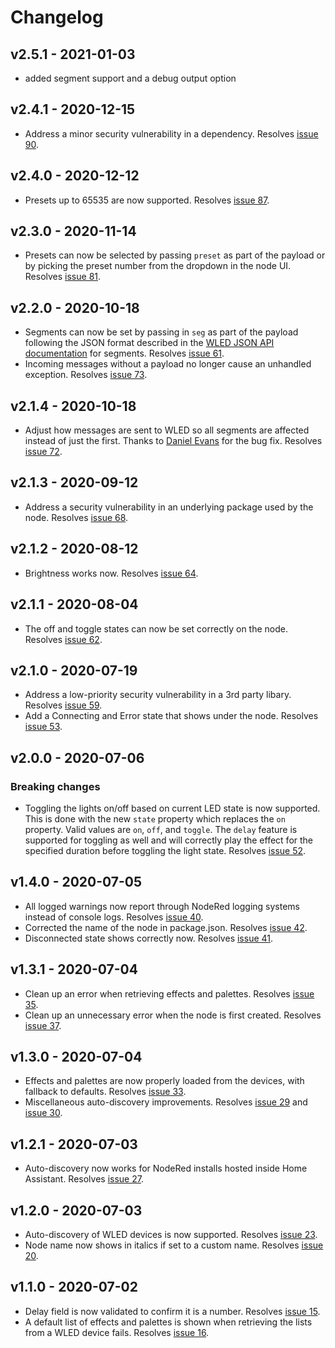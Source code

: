 # Changelog
## v2.5.1 - 2021-01-03

- added segment support and a debug output option

## v2.4.1 - 2020-12-15

- Address a minor security vulnerability in a dependency. Resolves [issue 90](https://github.com/danecreekphotography/node-red-contrib-wled2/issues/90).

## v2.4.0 - 2020-12-12

- Presets up to 65535 are now supported. Resolves [issue 87](https://github.com/danecreekphotography/node-red-contrib-wled2/issues/87).

## v2.3.0 - 2020-11-14

- Presets can now be selected by passing `preset` as part of the payload or by picking the preset number from the dropdown
  in the node UI. Resolves [issue 81](https://github.com/danecreekphotography/node-red-contrib-wled2/issues/81).

## v2.2.0 - 2020-10-18

- Segments can now be set by passing in `seg` as part of the payload following the JSON format described in the [WLED JSON API documentation](https://github.com/Aircoookie/WLED/wiki/JSON-API#setting-new-values) for segments. Resolves [issue 61](https://github.com/danecreekphotography/node-red-contrib-wled2/issues/61).
- Incoming messages without a payload no longer cause an unhandled exception. Resolves [issue 73](https://github.com/danecreekphotography/node-red-contrib-wled2/issues/73).

## v2.1.4 - 2020-10-18

- Adjust how messages are sent to WLED so all segments are affected instead of just the first. Thanks to [Daniel Evans](https://github.com/daredoes)
  for the bug fix. Resolves [issue 72](https://github.com/danecreekphotography/node-red-contrib-wled2/issues/72).

## v2.1.3 - 2020-09-12

- Address a security vulnerability in an underlying package used by the node. Resolves [issue 68](https://github.com/danecreekphotography/node-red-contrib-wled2/issues/68).

## v2.1.2 - 2020-08-12

- Brightness works now. Resolves [issue 64](https://github.com/danecreekphotography/node-red-contrib-wled2/issues/59).

## v2.1.1 - 2020-08-04

- The off and toggle states can now be set correctly on the node. Resolves [issue 62](https://github.com/danecreekphotography/node-red-contrib-wled2/issues/59).

## v2.1.0 - 2020-07-19

- Address a low-priority security vulnerability in a 3rd party libary. Resolves [issue 59](https://github.com/danecreekphotography/node-red-contrib-wled2/issues/59).
- Add a Connecting and Error state that shows under the node. Resolves [issue 53](https://github.com/danecreekphotography/node-red-contrib-wled2/issues/53).

## v2.0.0 - 2020-07-06

### Breaking changes

- Toggling the lights on/off based on current LED state is now supported. This is done with the new `state` property which replaces the `on` property.
  Valid values are `on`, `off`, and `toggle`. The `delay` feature is supported for toggling as well and will correctly play the effect for the specified
  duration before toggling the light state. Resolves [issue 52](https://github.com/danecreekphotography/node-red-contrib-wled2/issues/52).

## v1.4.0 - 2020-07-05

- All logged warnings now report through NodeRed logging systems instead of console logs. Resolves [issue 40](https://github.com/danecreekphotography/node-red-contrib-wled2/issues/40).
- Corrected the name of the node in package.json. Resolves [issue 42](https://github.com/danecreekphotography/node-red-contrib-wled2/issues/42).
- Disconnected state shows correctly now. Resolves [issue 41](https://github.com/danecreekphotography/node-red-contrib-wled2/issues/41).

## v1.3.1 - 2020-07-04

- Clean up an error when retrieving effects and palettes. Resolves [issue 35](https://github.com/danecreekphotography/node-red-contrib-wled2/issues/35).
- Clean up an unnecessary error when the node is first created. Resolves [issue 37](https://github.com/danecreekphotography/node-red-contrib-wled2/issues/37).

## v1.3.0 - 2020-07-04

- Effects and palettes are now properly loaded from the devices, with fallback to defaults. Resolves [issue 33](https://github.com/danecreekphotography/node-red-contrib-wled2/issues/33).
- Miscellaneous auto-discovery improvements. Resolves [issue 29](https://github.com/danecreekphotography/node-red-contrib-wled2/issues/23) and [issue 30](https://github.com/danecreekphotography/node-red-contrib-wled2/issues/23).

## v1.2.1 - 2020-07-03

- Auto-discovery now works for NodeRed installs hosted inside Home Assistant. Resolves [issue 27](https://github.com/danecreekphotography/node-red-contrib-wled2/issues/23).

## v1.2.0 - 2020-07-03

- Auto-discovery of WLED devices is now supported. Resolves [issue 23](https://github.com/danecreekphotography/node-red-contrib-wled2/issues/23).
- Node name now shows in italics if set to a custom name. Resolves [issue 20](https://github.com/danecreekphotography/node-red-contrib-wled2/issues/20).

## v1.1.0 - 2020-07-02

- Delay field is now validated to confirm it is a number. Resolves [issue 15](https://github.com/danecreekphotography/node-red-contrib-wled2/issues/16).
- A default list of effects and palettes is shown when retrieving the lists from a WLED
  device fails. Resolves
  [issue 16](https://github.com/danecreekphotography/node-red-contrib-wled2/issues/16).
